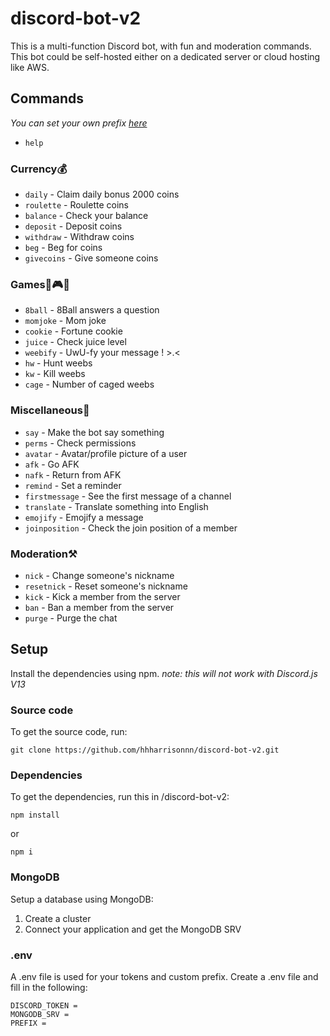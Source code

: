 # discord-bot-v2
This is a multi-function Discord bot, with fun and moderation commands. This bot could be self-hosted either on a dedicated server or cloud hosting like AWS.

## Commands
*You can set your own prefix [here](#env)*
- `help`

### Currency💰
- `daily` - Claim daily bonus 2000 coins
- `roulette` - Roulette coins 
- `balance` - Check your balance
- `deposit` - Deposit coins
- `withdraw` - Withdraw coins
- `beg` - Beg for coins
- `givecoins` - Give someone coins

### Games🎱🎮🎲
- `8ball` - 8Ball answers a question
- `momjoke` - Mom joke
- `cookie` - Fortune cookie
- `juice` - Check juice level
- `weebify` - UwU-fy your message ! >.<
- `hw` - Hunt weebs
- `kw` - Kill weebs
- `cage` - Number of caged weebs

### Miscellaneous🔣
- `say` - Make the bot say something
- `perms` - Check permissions
- `avatar` - Avatar/profile picture of a user
- `afk` - Go AFK
- `nafk` - Return from AFK
- `remind` - Set a reminder
- `firstmessage` - See the first message of a channel
- `translate` - Translate something into English
- `emojify` - Emojify a message
- `joinposition` - Check the join position of a member

### Moderation⚒
- `nick` - Change someone's nickname
- `resetnick` - Reset someone's nickname
- `kick` - Kick a member from the server
- `ban` - Ban a member from the server
- `purge` - Purge the chat

## Setup
Install the dependencies using npm. *note: this will not work with Discord.js V13*

### Source code
To get the source code, run:
```
git clone https://github.com/hhharrisonnn/discord-bot-v2.git
```

### Dependencies
To get the dependencies, run this in /discord-bot-v2:
```
npm install
```
or
```
npm i
```

### MongoDB
Setup a database using MongoDB:
1. Create a cluster
2. Connect your application and get the MongoDB SRV

### .env
A .env file is used for your tokens and custom prefix.
Create a .env file and fill in the following:
```
DISCORD_TOKEN = 
MONGODB_SRV = 
PREFIX = 
```

